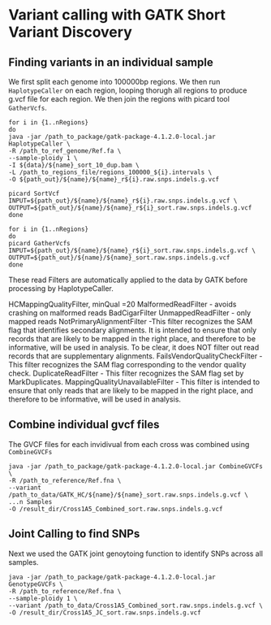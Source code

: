 # Variant calling with GATK Short Variant Discovery

## Finding variants in an individual sample
We first split each genome into 100000bp regions. We then run ```HaplotypeCaller``` on each region, looping thorugh all regions to produce g.vcf file for each region. We then join the regions with picard tool ```GatherVcfs```.

```
for i in {1..nRegions}
do 
java -jar /path_to_package/gatk-package-4.1.2.0-local.jar HaplotypeCaller \
-R /path_to_ref_genome/Ref.fa \
--sample-ploidy 1 \
-I ${data}/${name}_sort_10_dup.bam \
-L /path_to_regions_file/regions_100000_${i}.intervals \
-O ${path_out}/${name}/${name}_r${i}.raw.snps.indels.g.vcf

picard SortVcf INPUT=${path_out}/${name}/${name}_r${i}.raw.snps.indels.g.vcf \
OUTPUT=${path_out}/${name}/${name}_r${i}_sort.raw.snps.indels.g.vcf 
done	

for i in {1..nRegions}
do 
picard GatherVcfs INPUT=${path_out}/${name}/${name}_r${i}_sort.raw.snps.indels.g.vcf \
OUTPUT=${path_out}/${name}/${name}_sort.raw.snps.indels.g.vcf 
done

```

These read Filters are automatically applied to the data by GATK before processing by HaplotypeCaller.

HCMappingQualityFilter, minQual =20
MalformedReadFilter - avoids crashing on malformed reads
BadCigarFilter
UnmappedReadFilter - only mapped reads
NotPrimaryAlignmentFilter -This filter recognizes the SAM flag that identifies secondary alignments. It is intended to ensure that only records that are likely to be mapped in the right place, and therefore to be informative, will be used in analysis. To be clear, it does NOT filter out read records that are supplementary alignments.
FailsVendorQualityCheckFilter - This filter recognizes the SAM flag corresponding to the vendor quality check.
DuplicateReadFilter - This filter recognizes the SAM flag set by MarkDuplicates.
MappingQualityUnavailableFilter - This filter is intended to ensure that only reads that are likely to be mapped in the right place, and therefore to be informative, will be used in analysis.


## Combine individual gvcf files
The GVCF files for each invidivual from each cross was combined using ``` CombineGVCFs```

```
java -jar /path_to_package/gatk-package-4.1.2.0-local.jar CombineGVCFs \
-R /path_to_reference/Ref.fna \
--variant /path_to_data/GATK_HC/${name}/${name}_sort.raw.snps.indels.g.vcf \
...n Samples
-O /result_dir/Cross1A5_Combined_sort.raw.snps.indels.g.vcf

```

## Joint Calling to find SNPs
Next  we used the GATK joint genoytoing function to identify SNPs across all samples.

```
java -jar /path_to_package/gatk-package-4.1.2.0-local.jar GenotypeGVCFs \
-R /path_to_reference/Ref.fna \
--sample-ploidy 1 \
--variant /path_to_data/Cross1A5_Combined_sort.raw.snps.indels.g.vcf \
-O /result_dir/Cross1A5_JC_sort.raw.snps.indels.g.vcf

```

